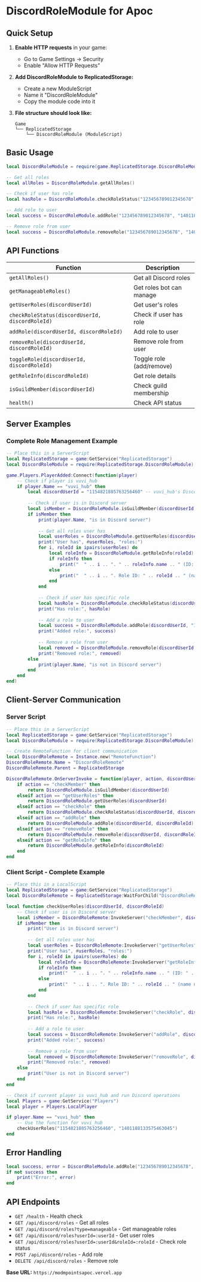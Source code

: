 # DiscordRoleModule for Apoc

## Quick Setup

1. **Enable HTTP requests** in your game:
   - Go to Game Settings → Security
   - Enable "Allow HTTP Requests"

2. **Add DiscordRoleModule to ReplicatedStorage:**
   - Create a new ModuleScript
   - Name it "DiscordRoleModule"
   - Copy the module code into it

3. **File structure should look like:**
   ```
   Game
   └── ReplicatedStorage
       └── DiscordRoleModule (ModuleScript)
   ```

## Basic Usage

```lua
local DiscordRoleModule = require(game.ReplicatedStorage.DiscordRoleModule)

-- Get all roles
local allRoles = DiscordRoleModule.getAllRoles()

-- Check if user has role
local hasRole = DiscordRoleModule.checkRoleStatus("123456789012345678", "1401188133575463045")

-- Add role to user
local success = DiscordRoleModule.addRole("123456789012345678", "1401188133575463045")

-- Remove role from user
local success = DiscordRoleModule.removeRole("123456789012345678", "1401188133575463045")
```

## API Functions

| Function | Description |
|----------|-------------|
| `getAllRoles()` | Get all Discord roles |
| `getManageableRoles()` | Get roles bot can manage |
| `getUserRoles(discordUserId)` | Get user's roles |
| `checkRoleStatus(discordUserId, discordRoleId)` | Check if user has role |
| `addRole(discordUserId, discordRoleId)` | Add role to user |
| `removeRole(discordUserId, discordRoleId)` | Remove role from user |
| `toggleRole(discordUserId, discordRoleId)` | Toggle role (add/remove) |
| `getRoleInfo(discordRoleId)` | Get role details |
| `isGuildMember(discordUserId)` | Check guild membership |
| `health()` | Check API status |

## Server Examples

### Complete Role Management Example
```lua
-- Place this in a ServerScript
local ReplicatedStorage = game:GetService("ReplicatedStorage")
local DiscordRoleModule = require(ReplicatedStorage.DiscordRoleModule)

game.Players.PlayerAdded:Connect(function(player)
    -- Check if player is vuvi_hub
    if player.Name == "vuvi_hub" then
        local discordUserId = "1154821885763256460" -- vuvi_hub's Discord ID
        
        -- Check if user is in Discord server
        local isMember = DiscordRoleModule.isGuildMember(discordUserId)
        if isMember then
            print(player.Name, "is in Discord server")
            
            -- Get all roles user has
            local userRoles = DiscordRoleModule.getUserRoles(discordUserId)
            print("User has", #userRoles, "roles:")
            for i, roleId in ipairs(userRoles) do
                local roleInfo = DiscordRoleModule.getRoleInfo(roleId)
                if roleInfo then
                    print("  " .. i .. ". " .. roleInfo.name .. " (ID: " .. roleId .. ")")
                else
                    print("  " .. i .. ". Role ID: " .. roleId .. " (name not found)")
                end
            end
            
            -- Check if user has specific role
            local hasRole = DiscordRoleModule.checkRoleStatus(discordUserId, "1401188133575463045")
            print("Has role:", hasRole)
            
            -- Add a role to user
            local success = DiscordRoleModule.addRole(discordUserId, "1401188133575463045")
            print("Added role:", success)
            
            -- Remove a role from user
            local removed = DiscordRoleModule.removeRole(discordUserId, "1401188133575463045")
            print("Removed role:", removed)
        else
            print(player.Name, "is not in Discord server")
        end
    end
end)
```

## Client-Server Communication

### Server Script
```lua
-- Place this in a ServerScript
local ReplicatedStorage = game:GetService("ReplicatedStorage")
local DiscordRoleModule = require(ReplicatedStorage.DiscordRoleModule)

-- Create RemoteFunction for client communication
local DiscordRoleRemote = Instance.new("RemoteFunction")
DiscordRoleRemote.Name = "DiscordRoleRemote"
DiscordRoleRemote.Parent = ReplicatedStorage

DiscordRoleRemote.OnServerInvoke = function(player, action, discordUserId, discordRoleId)
    if action == "checkMember" then
        return DiscordRoleModule.isGuildMember(discordUserId)
    elseif action == "getUserRoles" then
        return DiscordRoleModule.getUserRoles(discordUserId)
    elseif action == "checkRole" then
        return DiscordRoleModule.checkRoleStatus(discordUserId, discordRoleId)
    elseif action == "addRole" then
        return DiscordRoleModule.addRole(discordUserId, discordRoleId)
    elseif action == "removeRole" then
        return DiscordRoleModule.removeRole(discordUserId, discordRoleId)
    elseif action == "getRoleInfo" then
        return DiscordRoleModule.getRoleInfo(discordRoleId)
    end
end
```

### Client Script - Complete Example
```lua
-- Place this in a LocalScript
local ReplicatedStorage = game:GetService("ReplicatedStorage")
local DiscordRoleRemote = ReplicatedStorage:WaitForChild("DiscordRoleRemote")

local function checkUserRoles(discordUserId, discordRoleId)
    -- Check if user is in Discord server
    local isMember = DiscordRoleRemote:InvokeServer("checkMember", discordUserId)
    if isMember then
        print("User is in Discord server")
        
        -- Get all roles user has
        local userRoles = DiscordRoleRemote:InvokeServer("getUserRoles", discordUserId)
        print("User has", #userRoles, "roles:")
        for i, roleId in ipairs(userRoles) do
            local roleInfo = DiscordRoleRemote:InvokeServer("getRoleInfo", roleId)
            if roleInfo then
                print("  " .. i .. ". " .. roleInfo.name .. " (ID: " .. roleId .. ")")
            else
                print("  " .. i .. ". Role ID: " .. roleId .. " (name not found)")
            end
        end
        
        -- Check if user has specific role
        local hasRole = DiscordRoleRemote:InvokeServer("checkRole", discordUserId, discordRoleId)
        print("Has role:", hasRole)
        
        -- Add a role to user
        local success = DiscordRoleRemote:InvokeServer("addRole", discordUserId, discordRoleId)
        print("Added role:", success)
        
        -- Remove a role from user
        local removed = DiscordRoleRemote:InvokeServer("removeRole", discordUserId, discordRoleId)
        print("Removed role:", removed)
    else
        print("User is not in Discord server")
    end
end

-- Check if current player is vuvi_hub and run Discord operations
local Players = game:GetService("Players")
local player = Players.LocalPlayer

if player.Name == "vuvi_hub" then
    -- Use the function for vuvi_hub
    checkUserRoles("1154821885763256460", "1401188133575463045")
end
```

## Error Handling

```lua
local success, error = DiscordRoleModule.addRole("123456789012345678", "1401188133575463045")
if not success then
    print("Error:", error)
end
```

## API Endpoints

- `GET /health` - Health check
- `GET /api/discord/roles` - Get all roles
- `GET /api/discord/roles?type=manageable` - Get manageable roles
- `GET /api/discord/roles?userId=:userId` - Get user roles
- `GET /api/discord/roles?userId=:userId&roleId=:roleId` - Check role status
- `POST /api/discord/roles` - Add role
- `DELETE /api/discord/roles` - Remove role

**Base URL:** `https://modmpointsapoc.vercel.app`

